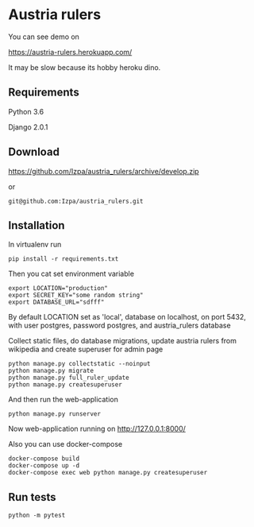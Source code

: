 # Austria rulers
You can see demo on

https://austria-rulers.herokuapp.com/

It may be slow because its hobby heroku dino.

## Requirements
Python 3.6

Django 2.0.1

## Download

https://github.com/Izpa/austria_rulers/archive/develop.zip

or

```
git@github.com:Izpa/austria_rulers.git
```

## Installation
In virtualenv run

```
pip install -r requirements.txt
```

Then you cat set environment variable

```
export LOCATION="production"
export SECRET_KEY="some random string"
export DATABASE_URL="sdfff"
```

By default LOCATION set as 'local', database on localhost, on port 5432, with user postgres, password postgres,
and austria_rulers database

Collect static files, do database migrations, update austria rulers from wikipedia and create superuser for admin page

```
python manage.py collectstatic --noinput
python manage.py migrate
python manage.py full_ruler_update
python manage.py createsuperuser
```


And then run the web-application

```
python manage.py runserver
```

Now web-application running on http://127.0.0.1:8000/

Also you can use docker-compose

```
docker-compose build
docker-compose up -d
docker-compose exec web python manage.py createsuperuser
```

## Run tests

```
python -m pytest
```